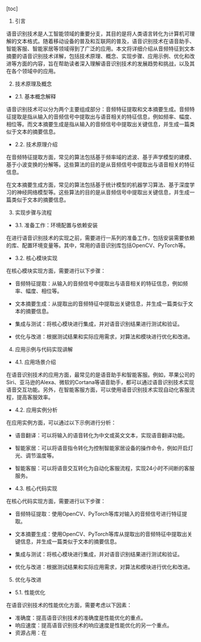 
[toc]                    
                
                
1. 引言

语音识别技术是人工智能领域的重要分支，其目的是将人类语言转化为计算机可理解的文本格式。随着移动设备的普及和互联网的普及，语音识别技术在语音助手、智能客服、智能家居等领域得到了广泛的应用。本文将详细介绍从音频特征到文本摘要的语音识别技术详解，包括技术原理、概念、实现步骤、应用示例、优化和改进等方面的内容，旨在帮助读者深入理解语音识别技术的发展趋势和挑战，以及其在各个领域中的应用。

2. 技术原理及概念

- 2.1. 基本概念解释

语音识别技术可以分为两个主要组成部分：音频特征提取和文本摘要生成。音频特征提取是指从输入的音频信号中提取出与语音相关的特征信息，例如频率、幅度、相位等。而文本摘要生成是指从输入的音频信号中提取出关键信息，并生成一篇类似于文本的摘要信息。

- 2.2. 技术原理介绍

在音频特征提取方面，常见的算法包括基于频率域的滤波、基于声学模型的建模、基于小波变换的分解等。这些算法的目的是从音频信号中提取出与语音相关的特征信息。

在文本摘要生成方面，常见的算法包括基于统计模型的机器学习算法、基于深度学习的神经网络模型等。这些算法的目的是从音频信号中提取出关键信息，并生成一篇类似于文本的摘要信息。

3. 实现步骤与流程

- 3.1. 准备工作：环境配置与依赖安装

在进行语音识别技术的实现之前，需要进行一系列的准备工作，包括安装需要依赖的库、配置环境变量等。其中，常用的语音识别库包括OpenCV、PyTorch等。

- 3.2. 核心模块实现

在核心模块实现方面，需要进行以下步骤：

- 音频特征提取：从输入的音频信号中提取出与语音相关的特征信息，例如频率、幅度、相位等。
- 文本摘要生成：从提取出的音频特征中提取出关键信息，并生成一篇类似于文本的摘要信息。

- 集成与测试：将核心模块进行集成，并对语音识别结果进行测试和验证。

- 优化与改进：根据测试结果和实际应用需求，对算法和模块进行优化和改进。

4. 应用示例与代码实现讲解

- 4.1. 应用场景介绍

在语音识别技术的应用方面，最常见的是语音助手和智能客服。例如，苹果公司的Siri、亚马逊的Alexa、微软的Cortana等语音助手，都可以通过语音识别技术实现语音交互功能。另外，在智能客服方面，可以使用语音识别技术实现自动化客服流程，提高客服效率。

- 4.2. 应用实例分析

在应用实例方面，可以通过以下示例进行分析：

- 语音翻译：可以将输入的语音转化为中文或英文文本，实现语音翻译功能。
- 智能家居：可以将语音指令转化为控制智能家居设备的操作命令，例如开启灯光、调节温度等。
- 智能客服：可以将语音交互转化为自动化客服流程，实现24小时不间断的客服服务。

- 4.3. 核心代码实现

在核心代码实现方面，需要进行以下步骤：

- 音频特征提取：使用OpenCV、PyTorch等库对输入的音频信号进行特征提取。
- 文本摘要生成：使用OpenCV、PyTorch等库从提取出的音频特征中提取出关键信息，并生成一篇类似于文本的摘要信息。

- 集成与测试：将核心模块进行集成，并对语音识别结果进行测试和验证。

- 优化与改进：根据测试结果和实际应用需求，对算法和模块进行优化和改进。

5. 优化与改进

- 5.1. 性能优化

在语音识别技术的性能优化方面，需要考虑以下因素：

- 准确度：提高语音识别技术的准确度是性能优化的重点。
- 响应速度：提高语音识别技术的响应速度是性能优化的另一个重点。
- 资源占用：在

